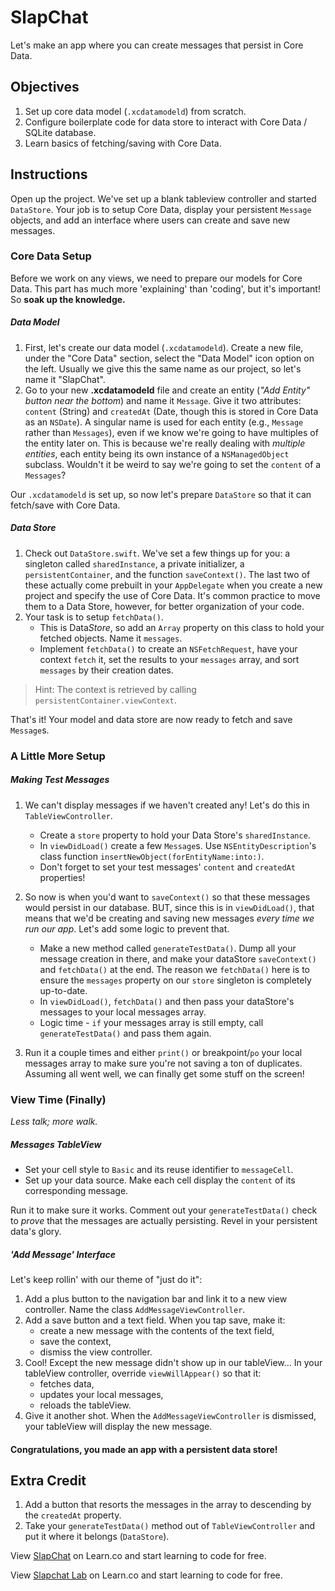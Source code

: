 # SlapChat

Let's make an app where you can create messages that persist in Core Data.

## Objectives

1. Set up core data model (`.xcdatamodeld`) from scratch.
2. Configure boilerplate code for data store to interact with Core Data / SQLite database.
3. Learn basics of fetching/saving with Core Data.

## Instructions

Open up the project. We've set up a blank tableview controller and started `DataStore`. Your job is to setup Core Data, display your persistent `Message` objects, and add an interface where users can create and save new messages.

### Core Data Setup

Before we work on any views, we need to prepare our models for Core Data. This part has much more 'explaining' than 'coding', but it's important! So **soak up the knowledge.**

##### Data Model

1. First, let's create our data model (`.xcdatamodeld`). Create a new file, under the "Core Data" section, select the "Data Model" icon option on the left. Usually we give this the same name as our project, so let's name it "SlapChat".
2. Go to your new **.xcdatamodeld** file and create an entity (*"Add Entity" button near the bottom*) and name it `Message`. Give it two attributes: `content` (String) and `createdAt` (Date, though this is stored in Core Data as an `NSDate`). A singular name is used for each entity (e.g., `Message` rather than `Messages`), even if we know we're going to have multiples of the entity later on. This is because we're really dealing with *multiple entities*, each entity being its own instance of a `NSManagedObject` subclass. Wouldn't it be weird to say we're going to set the `content` of a `Messages`?

Our `.xcdatamodeld` is set up, so now let's prepare `DataStore` so that it can fetch/save with Core Data. 

##### Data Store

1. Check out `DataStore.swift`. We've set a few things up for you: a singleton called `sharedInstance`, a private initializer, a `persistentContainer`, and the function `saveContext()`. The last two of these actually come prebuilt in your `AppDelegate` when you create a new project and specify the use of Core Data. It's common practice to move them to a Data Store, however, for better organization of your code.
2. Your task is to setup `fetchData()`.
   - This is Data*Store*, so add an `Array` property on this class to hold your fetched objects. Name it `messages`.
   - Implement `fetchData()` to create an `NSFetchRequest`, have your context `fetch` it, set the results to your `messages` array, and sort `messages` by their creation dates.

> Hint: The context is retrieved by calling `persistentContainer.viewContext`.
 
That's it! Your model and data store are now ready to fetch and save `Message`s.

### A Little More Setup

##### Making Test Messages

1. We can't display messages if we haven't created any! Let's do this in `TableViewController`.   
	- Create a `store` property to hold your Data Store's `sharedInstance`. 
	- In `viewDidLoad()` create a few `Message`s. Use `NSEntityDescription`'s class function `insertNewObject(forEntityName:into:)`.
	- Don't forget to set your test messages' `content` and `createdAt` properties!
2. So now is when you'd want to `saveContext()` so that these messages would persist in our database. BUT, since this is in `viewDidLoad()`, that means that we'd be creating and saving new messages *every time we run our app*. Let's add some logic to prevent that.
    - Make a new method called `generateTestData()`. Dump all your message creation in there, and make your dataStore `saveContext()` and `fetchData()` at the end. The reason we `fetchData()` here is to ensure the `messages` property on our `store` singleton is completely up-to-date.
    - In `viewDidLoad()`, `fetchData()` and then pass your dataStore's messages to your local messages array.
    - Logic time - `if`  your messages array is still empty, call `generateTestData()` and pass them again.

3. Run it a couple times and either `print()` or breakpoint/`po` your local messages array to make sure you're not saving a ton of duplicates. Assuming all went well, we can finally get some stuff on the screen!

### View Time (Finally)
*Less talk; more walk.*

##### Messages TableView
- Set your cell style to `Basic` and its reuse identifier to `messageCell`.
- Set up your data source. Make each cell display the `content` of its corresponding message.

Run it to make sure it works. Comment out your `generateTestData()` check to *prove* that the messages are actually persisting. Revel in your persistent data's glory. 

##### 'Add Message' Interface

Let's keep rollin' with our theme of "just do it":

  1. Add a plus button to the navigation bar and link it to a new view controller. Name the class `AddMessageViewController`.
  2. Add a save button and a text field. When you tap save, make it:
     -  create a new message with the contents of the text field,
     -  save the context,
     -  dismiss the view controller.
  3. Cool! Except the new message didn't show up in our tableView... In your tableView controller, override `viewWillAppear()` so that it:     
     - fetches data, 
     - updates your local messages, 
     - reloads the tableView.   
  4. Give it another shot. When the `AddMessageViewController` is dismissed, your tableView will display the new message.

#### Congratulations, you made an app with a persistent data store!

## Extra Credit

  1. Add a button that resorts the messages in the array to descending by the `createdAt` property.
  2. Take your `generateTestData()` method out of `TableViewController` and put it where it belongs (`DataStore`).

<p data-visibility='hidden'>View <a href='https://learn.co/lessons/swift-slapchat-lab' title='SlapChat'>SlapChat</a> on Learn.co and start learning to code for free.</p>

<p class='util--hide'>View <a href='https://learn.co/lessons/swift-slapchat-lab'>Slapchat Lab</a> on Learn.co and start learning to code for free.</p>
